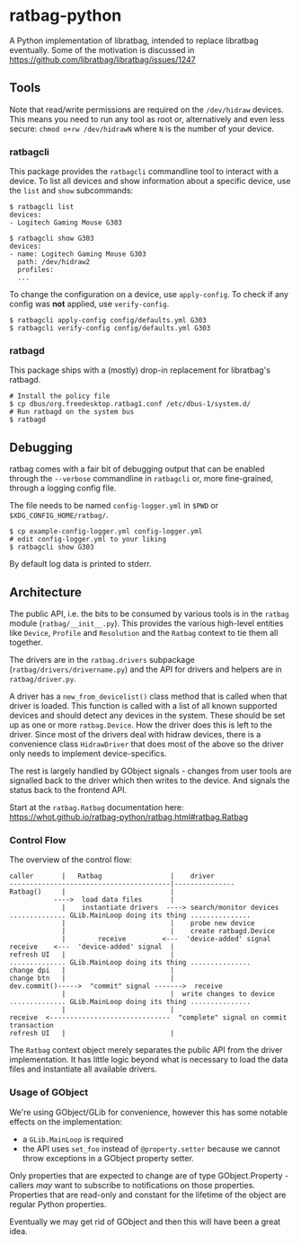 # ratbag-python

A Python implementation of libratbag, intended to replace libratbag
eventually. Some of the motivation is discussed in
https://github.com/libratbag/libratbag/issues/1247

## Tools

Note that read/write permissions are required on the `/dev/hidraw`
devices. This means you need to run any tool as root or, alternatively and
even less secure: `chmod o+rw /dev/hidrawN` where `N` is the number of your
device.

### ratbagcli

This package provides the `ratbagcli` commandline tool to interact with a
device. To list all devices and show information about a specific device, use
the `list` and `show` subcommands:

```
$ ratbagcli list
devices:
- Logitech Gaming Mouse G303

$ ratbagcli show G303
devices:
- name: Logitech Gaming Mouse G303
  path: /dev/hidraw2
  profiles:
  ...
```

To change the configuration on a device, use `apply-config`. To check if any
config was **not** applied, use `verify-config`.
```
$ ratbagcli apply-config config/defaults.yml G303
$ ratbagcli verify-config config/defaults.yml G303
```

### ratbagd

This package ships with a (mostly) drop-in replacement for libratbag's
ratbagd.

```
# Install the policy file
$ cp dbus/org.freedesktop.ratbag1.conf /etc/dbus-1/system.d/
# Run ratbagd on the system bus
$ ratbagd
```

## Debugging

ratbag comes with a fair bit of debugging output that can be enabled through
the `--verbose` commandline in `ratbagcli` or, more fine-grained, through a
logging config file.

The file needs to be named `config-logger.yml` in `$PWD` or `$XDG_CONFIG_HOME/ratbag/`.

```
$ cp example-config-logger.yml config-logger.yml
# edit config-logger.yml to your liking
$ ratbagcli show G303
```

By default log data is printed to stderr.

## Architecture

The public API, i.e. the bits to be consumed by various tools is in the
`ratbag` module (`ratbag/__init__.py`). This provides the various high-level
entities like `Device`, `Profile` and `Resolution` and the `Ratbag` context to
tie them all together.

The drivers are in the `ratbag.drivers` subpackage
(`ratbag/drivers/drivername.py`) and the API for drivers and helpers are in
`ratbag/driver.py`.

A driver has a `new_from_devicelist()` class method that is called when that
driver is loaded. This function is called with a list of all known supported
devices and should detect any devices in the system. These should be set up as
one or more `ratbag.Device`.  How the driver does this is left to the driver.
Since most of the drivers deal with hidraw devices, there is a
convenience class `HidrawDriver` that does most of the above so the driver
only needs to implement device-specifics.

The rest is largely handled by GObject signals - changes from user tools
are signalled back to the driver which then writes to the device. And signals
the status back to the frontend API.

Start at the `ratbag.Ratbag` documentation here:
https://whot.github.io/ratbag-python/ratbag.html#ratbag.Ratbag

### Control Flow

The overview of the control flow:

```
caller       |   Ratbag                 |    driver
----------------------------------------|---------------
Ratbag()     |                          |
           ---->  load data files       |
             |    instantiate drivers  ----> search/monitor devices
.............. GLib.MainLoop doing its thing ...............
             |                          |    probe new device
             |                          |    create ratbagd.Device
             |        receive         <---  'device-added' signal
receive    <---  'device-added' signal  |
refresh UI   |                          |
.............. GLib.MainLoop doing its thing ...............
change dpi   |                          |
change btn   |                          |
dev.commit()----->  "commit" signal ------->  receive
             |                          |  write changes to device
.............. GLib.MainLoop doing its thing ...............
             |                          |
receive  <------------------------------  "complete" signal on commit transaction
refresh UI   |                          |
```

The `Ratbag` context object merely separates the public API from the driver
implementation. It has little logic beyond what is necessary to load the data
files and instantiate all available drivers.

### Usage of GObject

We're using GObject/GLib for convenience, however this has some notable
effects on the implementation:

- a ``GLib.MainLoop`` is required
- the API uses `set_foo` instead of `@property.setter` because we cannot throw
  exceptions in a GObject property setter.

Only properties that are expected to change are of type GObject.Property -
callers *may* want to subscribe to notifications on those properties.
Properties that are read-only and constant for the lifetime of the object are
regular Python properties.

Eventually we may get rid of GObject and then this will have been a great
idea.
